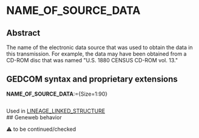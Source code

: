 ﻿# NAME_OF_SOURCE_DATA
## Abstract
The name of the electronic data source that was used to obtain the data in this transmission. For
example, the data may have been obtained from a CD-ROM disc that was named "U.S. 1880
CENSUS CD-ROM vol. 13."


## GEDCOM syntax and proprietary extensions

**NAME_OF_SOURCE_DATA**:={Size=1:90}
<pre>
</pre>
Used in <a href=Ged.LINEAGE_LINKED_STRUCTURE.md>LINEAGE_LINKED_STRUCTURE</a><br />## Geneweb behavior


:warning: to be continued/checked

